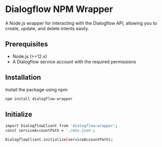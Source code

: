 # Dialogflow NPM Wrapper

A Node.js wrapper for interacting with the Dialogflow API, allowing you to create, update, and delete intents easily.

## Prerequisites

- Node.js (>=12.x)
- A Dialogflow service account with the required permissions

## Installation

Install the package using npm:

```bash
npm install dialogflow-wrapper
```

## Initialize

```bash
import DialogflowClient from 'dialogflow-wrapper';
const serviceAccountPath = './env.json';

DialogflowClient.initialize(serviceAccountPath);
```
